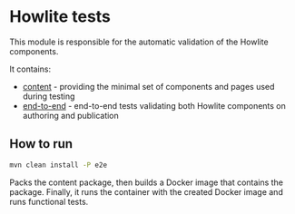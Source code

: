# Howlite tests
This module is responsible for the automatic validation of the Howlite components.

It contains:
- [content](./content) - providing the minimal set of components and pages used during testing
- [end-to-end](./end-to-end) - end-to-end tests validating both Howlite components on authoring and publication

## How to run

```bash
mvn clean install -P e2e
```

Packs the content package, then builds a Docker image that contains the package. Finally, it runs the container with the created Docker image 
and runs functional tests.